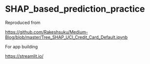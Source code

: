 # SHAP_based_prediction_practice

Reproduced from

https://github.com/Rakeshsuku/Medium-Blog/blob/master/Tree_SHAP_UCI_Credit_Card_Default.ipynb

For app building

https://streamlit.io/
